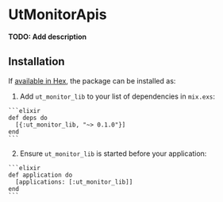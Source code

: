 # UtMonitorApis

**TODO: Add description**

## Installation

If [available in Hex](https://hex.pm/docs/publish), the package can be installed as:

  1. Add `ut_monitor_lib` to your list of dependencies in `mix.exs`:

    ```elixir
    def deps do
      [{:ut_monitor_lib, "~> 0.1.0"}]
    end
    ```

  2. Ensure `ut_monitor_lib` is started before your application:

    ```elixir
    def application do
      [applications: [:ut_monitor_lib]]
    end
    ```

